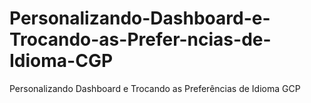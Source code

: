 # Personalizando-Dashboard-e-Trocando-as-Prefer-ncias-de-Idioma-CGP
Personalizando Dashboard e Trocando as Preferências de Idioma GCP
